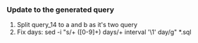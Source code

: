 ### Update to the generated query

1. Split query_14 to a and b as it's two query
2. Fix days: sed -i "s/+ \([0-9]\+\) days/+ interval '\1' day/g" *.sql
